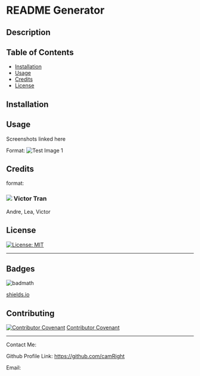 
# README Generator

## Description 



## Table of Contents


* [Installation](#installation)
* [Usage](#usage)
* [Credits](#credits)
* [License](#license)


## Installation




## Usage 

Screenshots linked here

Format:
![Test Image 1](3DTest.png)


## Credits

format: 
### [![](https://github.com/sayler3.png?size=50)](https://github.com/username)               Victor Tran
Andre, Lea, Victor


## License

[![License: MIT](https://img.shields.io/badge/License-MIT-yellow.svg)](https://opensource.org/licenses/MIT)



---


## Badges

![badmath](https://img.shields.io/github/languages/top/nielsenjared/badmath)

[shields.io](https://shields.io/)

## Contributing

[![Contributor Covenant](https://img.shields.io/badge/Contributor%20Covenant-v2.0%20adopted-ff69b4.svg)](code_of_conduct.md)      [Contributor Covenant](https://www.contributor-covenant.org/)

---

Contact Me:

Github Profile Link: https://github.com/camRight

Email: 
